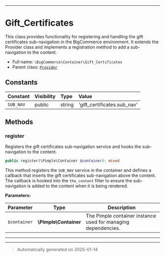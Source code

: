 ***

# Gift_Certificates

This class provides functionality for registering and handling the gift certificates sub-navigation
in the BigCommerce environment. It extends the Provider class and implements a registration method
to add a sub-navigation to the content.



* Full name: `\BigCommerce\Container\Gift_Certificates`
* Parent class: [`Provider`](./classes/BigCommerce/Container/Provider.md)


## Constants

| Constant | Visibility | Type | Value |
|:---------|:-----------|:-----|:------|
|`SUB_NAV`|public|string|&#039;gift_certificates.sub_nav&#039;|


## Methods


### register

Registers the gift certificates sub-navigation service and hooks the sub-navigation to the content.

```php
public register(\Pimple\Container $container): mixed
```

This method registers the `SUB_NAV` service in the container and defines a callback that inserts
the gift certificates sub-navigation above the content. The callback is hooked into the `the_content`
filter to ensure the sub-navigation is added to the content when it is being rendered.






**Parameters:**

| Parameter | Type | Description |
|-----------|------|-------------|
| `$container` | **\Pimple\Container** | The Pimple container instance used for managing dependencies. |





***


***
> Automatically generated on 2025-01-14
